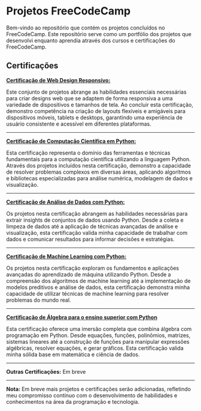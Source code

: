 # Projetos FreeCodeCamp

Bem-vindo ao repositório que contém os projetos concluídos no FreeCodeCamp. Este repositório serve como um portfólio dos projetos que desenvolvi enquanto aprendia através dos cursos e certificações do FreeCodeCamp.

## Certificações 

**[Certificação de Web Design Responsivo:](ResponsiveWebDesign/)**

Este conjunto de projetos abrange as habilidades essenciais necessárias para criar designs web que se adaptem de forma responsiva a uma variedade de dispositivos e tamanhos de tela. Ao concluir esta certificação, demonstro competência na criação de layouts flexíveis e amigáveis para dispositivos móveis, tablets e desktops, garantindo uma experiência de usuário consistente e acessível em diferentes plataformas.

---

**[Certificação de Computação Científica em Python:](ScientificComputingPython/)**

Esta certificação representa o domínio das ferramentas e técnicas fundamentais para a computação científica utilizando a linguagem Python. Através dos projetos incluídos nesta certificação, demonstro a capacidade de resolver problemas complexos em diversas áreas, aplicando algoritmos e bibliotecas especializadas para análise numérica, modelagem de dados e visualização.

---

**[Certificação de Análise de Dados com Python:](DataAnalysisPython/)**

Os projetos nesta certificação abrangem as habilidades necessárias para extrair insights de conjuntos de dados usando Python. Desde a coleta e limpeza de dados até a aplicação de técnicas avançadas de análise e visualização, esta certificação valida minha capacidade de trabalhar com dados e comunicar resultados para informar decisões e estratégias.

---

**[Certificação de Machine Learning com Python:](MachineLearningPython/)**

Os projetos nesta certificação exploram os fundamentos e aplicações avançadas do aprendizado de máquina utilizando Python. Desde a compreensão dos algoritmos de machine learning até a implementação de modelos preditivos e análise de dados, esta certificação demonstra minha capacidade de utilizar técnicas de machine learning para resolver problemas do mundo real.

---

**[Certificação de Álgebra para o ensino superior com Python](CollegeAlgebraPython)**

Esta certificação oferece uma imersão completa que combina álgebra com programação em Python. Desde equações, funções, polinômios, matrizes, sistemas lineares até a construção de funções para manipular expressões algébricas, resolver equações, e gerar gráficos. Esta certificação valida minha sólida base em matemática e ciência de dados.

---

**Outras Certificações:**
Em breve

---

**Nota:** Em breve mais projetos e certificações serão adicionadas, refletindo meu compromisso contínuo com o desenvolvimento de habilidades e conhecimentos na área da programação e tecnologia.